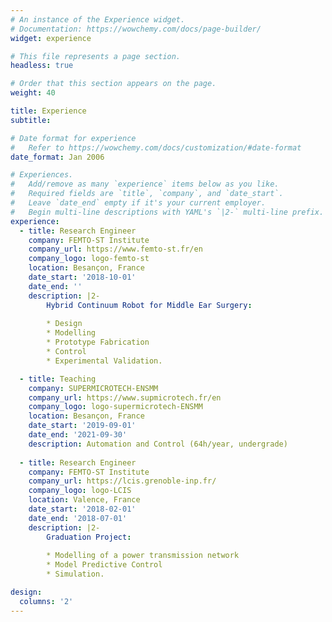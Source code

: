 ```yaml
---
# An instance of the Experience widget.
# Documentation: https://wowchemy.com/docs/page-builder/
widget: experience

# This file represents a page section.
headless: true

# Order that this section appears on the page.
weight: 40

title: Experience
subtitle:

# Date format for experience
#   Refer to https://wowchemy.com/docs/customization/#date-format
date_format: Jan 2006

# Experiences.
#   Add/remove as many `experience` items below as you like.
#   Required fields are `title`, `company`, and `date_start`.
#   Leave `date_end` empty if it's your current employer.
#   Begin multi-line descriptions with YAML's `|2-` multi-line prefix.
experience:
  - title: Research Engineer
    company: FEMTO-ST Institute
    company_url: https://www.femto-st.fr/en
    company_logo: logo-femto-st
    location: Besançon, France
    date_start: '2018-10-01'
    date_end: ''
    description: |2-
        Hybrid Continuum Robot for Middle Ear Surgery:
        
        * Design
        * Modelling
        * Prototype Fabrication
        * Control
        * Experimental Validation.

  - title: Teaching
    company: SUPERMICROTECH-ENSMM
    company_url: https://www.supmicrotech.fr/en
    company_logo: logo-supermicrotech-ENSMM
    location: Besançon, France
    date_start: '2019-09-01'
    date_end: '2021-09-30'
    description: Automation and Control (64h/year, undergrade)
    
  - title: Research Engineer
    company: FEMTO-ST Institute
    company_url: https://lcis.grenoble-inp.fr/
    company_logo: logo-LCIS
    location: Valence, France
    date_start: '2018-02-01'
    date_end: '2018-07-01'
    description: |2-
        Graduation Project:
        
        * Modelling of a power transmission network
        * Model Predictive Control
        * Simulation.

design:
  columns: '2'
---
```

